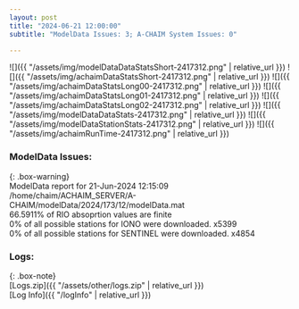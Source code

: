 ```yaml
---
layout: post
title: "2024-06-21 12:00:00"
subtitle: "ModelData Issues: 3; A-CHAIM System Issues: 0"

---
```


![]({{ "/assets/img/modelDataDataStatsShort-2417312.png" | relative_url }})
![]({{ "/assets/img/achaimDataStatsShort-2417312.png" | relative_url }})
![]({{ "/assets/img/achaimDataStatsLong00-2417312.png" | relative_url }})
![]({{ "/assets/img/achaimDataStatsLong01-2417312.png" | relative_url }})
![]({{ "/assets/img/achaimDataStatsLong02-2417312.png" | relative_url }})
![]({{ "/assets/img/modelDataDataStats-2417312.png" | relative_url }})
![]({{ "/assets/img/modelDataStationStats-2417312.png" | relative_url }})
![]({{ "/assets/img/achaimRunTime-2417312.png" | relative_url }})


### ModelData Issues:  
  
{: .box-warning}  
 ModelData report for 21-Jun-2024 12:15:09   
 /home/chaim/ACHAIM_SERVER/A-CHAIM/modelData/2024/173/12/modelData.mat   
 66.5911% of RIO absoprtion values are finite   
 0% of all possible stations for IONO were downloaded. x5399   
 0% of all possible stations for SENTINEL were downloaded. x4854   
  


### Logs:  
  
{: .box-note}  
[Logs.zip]({{ "/assets/other/logs.zip" | relative_url }})  
[Log Info]({{ "/logInfo" | relative_url }})  
